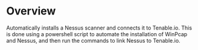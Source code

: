 # Overview
Automatically installs a Nessus scanner and connects it to Tenable.io.  This is done using a powershell script to automate the installation of WinPcap and Nessus, and then run the commands to link Nessus to Tenable.io.
